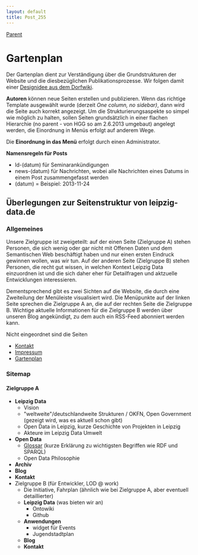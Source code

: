 ```yaml
---
layout: default
title: Post_255
---
```



[Parent](Page_0)

# Gartenplan

Der Gartenplan dient zur Verständigung über die Grundstrukturen der Website und die diesbezüglichen Publikationsprozesse. Wir folgen damit einer <a href="http://www.dorfwiki.org/wiki.cgi?GartenPlan">Designidee aus dem Dorfwiki</a>.

<strong>Autoren</strong> können neue Seiten erstellen und publizieren. Wenn das richtige Template ausgewählt wurde (derzeit <em>One column, no sidebar)</em>, dann wird die Seite auch korrekt angezeigt. Um die Strukturierungsaspekte so simpel wie möglich zu halten, sollen Seiten grundsätzlich in einer flachen Hierarchie (no parent - von HGG so am 2.6.2013 umgebaut) angelegt werden, die Einordnung in Menüs erfolgt auf anderem Wege.

Die <strong>Einordnung in das Menü</strong> erfolgt durch einen Administrator.

<strong>Namensregeln für Posts</strong>
<ul>
	<li>ld-(datum) für Seminarankündigungen</li>
	<li>news-(datum) für Nachrichten, wobei alle Nachrichten eines Datums in einem Post zusammengefasst werden</li>
	<li>(datum) = Beispiel: 2013-11-24</li>
</ul>
<h2>Überlegungen zur Seitenstruktur von leipzig-data.de</h2>
<h3>Allgemeines</h3>
Unsere Zielgruppe ist zweigeteilt: auf der einen Seite (Zielgruppe A) stehen Personen, die sich wenig oder gar nicht mit Offenen Daten und dem Semantischen Web beschäftigt haben und nur einen ersten Eindruck gewinnen wollen, was wir tun. Auf der anderen Seite (Zielgruppe B) stehen Personen, die recht gut wissen, in welchen Kontext Leipzig Data einzuordnen ist und die sich daher eher für Detailfragen und aktzuelle Entwicklungen interessieren.

Dementsprechend gibt es zwei Sichten auf die Website, die durch eine Zweiteilung der Menüleiste visualisiert wird. Die Menüpunkte auf der linken Seite sprechen die Zielgruppe A an, die auf der rechten Seite die Zielgruppe B. Wichtige aktuelle Informationen für die Zielgruppe B werden über unseren Blog angekündigt, zu dem auch ein RSS-Feed abonniert werden kann.

Nicht eingeordnet sind die Seiten
<ul>
	<li><a title="Kontakt" href="http://www.leipzig-data.de/kontakt/">Kontakt</a></li>
	<li><a title="Impressum" href="http://www.leipzig-data.de/impressum/">Impressum</a></li>
	<li><a title="Gartenplan" href="http://www.leipzig-data.de/gartenplan/">Gartenplan</a></li>
</ul>
<h3>Sitemap</h3>
<h4>Zielgruppe A</h4>
<ul>
	<li><b>Leipzig Data</b>
<ul>
	<li>Vision</li>
	<li>"weltweite"/deutschlandweite Strukturen / OKFN, Open Government (gezeigt wird, was es aktuell schon gibt)</li>
	<li>Open Data in Leipzig, kurze Geschichte von Projekten in Leipzig</li>
	<li>Akteure im Leipzig Data Umwelt</li>
</ul>
</li>
	<li><b>Open Data</b>
<ul>
	<li><a title="LD.Glossar" href="http://www.leipzig-netz.de/index.php5/LD.Glossar"> Glossar</a> (kurze Erklärung zu wichtigsten Begriffen wie RDF und SPARQL)</li>
	<li>Open Data Philosophie</li>
</ul>
</li>
	<li><b>Archiv</b></li>
	<li><b>Blog</b></li>
	<li><b>Kontakt</b></li>
	<li>Zielgruppe B (für Entwickler, LOD @ work)
<ul>
	<li>Die Initiative, Fahrplan (ähnlich wie bei Zielgruppe A, aber eventuell detaillierter)</li>
	<li><b>Leipzig Data</b> (was bieten wir an)
<ul>
	<li>Ontowiki</li>
	<li>Github</li>
</ul>
</li>
	<li><b>Anwendungen</b>
<ul>
	<li>widget für Events</li>
	<li>Jugendstadtplan</li>
</ul>
</li>
	<li><b>Blog</b></li>
	<li><b>Kontakt</b></li>
</ul>
</li>
</ul>

